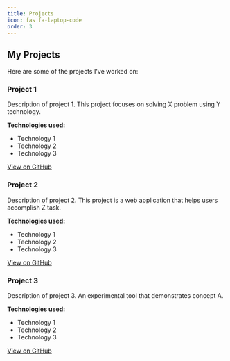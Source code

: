 ```yaml
---
title: Projects
icon: fas fa-laptop-code
order: 3
---
```


## My Projects

Here are some of the projects I've worked on:

### Project 1

Description of project 1. This project focuses on solving X problem using Y technology.

**Technologies used:**
- Technology 1
- Technology 2
- Technology 3

[View on GitHub](#)

### Project 2

Description of project 2. This project is a web application that helps users accomplish Z task.

**Technologies used:**
- Technology 1
- Technology 2
- Technology 3

[View on GitHub](#)

### Project 3

Description of project 3. An experimental tool that demonstrates concept A.

**Technologies used:**
- Technology 1
- Technology 2
- Technology 3

[View on GitHub](#)
